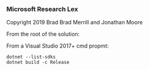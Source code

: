 ### Microsoft Research Lex

Copyright 2019 Brad Brad Merrill and Jonathan Moore

From the root of the solution:

From a Visual Studio 2017+ cmd propmt:

```
dotnet --list-sdks
dotnet build -c Release